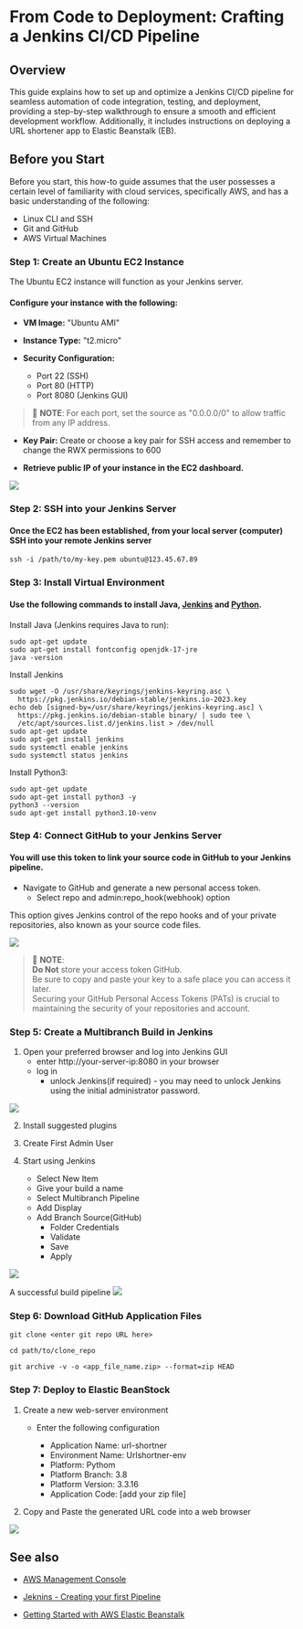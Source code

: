 # From Code to Deployment: Crafting a Jenkins CI/CD Pipeline

## Overview

This guide explains how to set up and optimize a Jenkins CI/CD pipeline for seamless automation of code integration, testing, and deployment, providing a step-by-step walkthrough to ensure a smooth and efficient development workflow. Additionally, it includes instructions on deploying a URL shortener app to Elastic Beanstalk (EB).

## Before you Start

Before you start, this how-to guide assumes that the user possesses a certain level of familiarity with cloud services, specifically AWS, and has a basic understanding of the following:

- Linux CLI and SSH
- Git and GitHub
- AWS Virtual Machines

### Step 1: Create an Ubuntu EC2 Instance

The Ubuntu EC2 instance will function as your Jenkins server.

#### Configure your instance with the following: 

-   **VM Image:** "Ubuntu AMI"

-   **Instance Type:** "t2.micro"

-   **Security Configuration:**
    - Port 22 (SSH)
    - Port 80 (HTTP)
    - Port 8080 (Jenkins GUI)

> 🚩 **NOTE**:
    For each port, set the source as "0.0.0.0/0" to allow traffic from any IP address.

-   **Key Pair:** Create or choose a key pair for SSH access and remember to change the RWX permissions to 600

-   **Retrieve public IP of your instance in the EC2 dashboard.**

![](https://github.com/techstacksavvy/my-writing/blob/first_user_guide/images/instance.png)

### Step 2: SSH into your Jenkins Server

 #### Once the EC2 has been established, from your local server (computer) SSH into your remote Jenkins server

```
ssh -i /path/to/my-key.pem ubuntu@123.45.67.89
```

### Step 3: Install Virtual Environment

#### Use the following commands to install Java, [Jenkins](https://www.jenkins.io/doc/book/installing/linux/) and [Python](https://realpython.com/installing-python/#how-to-install-python-on-linux). 

Install Java (Jenkins requires Java to run):
```
sudo apt-get update
sudo apt-get install fontconfig openjdk-17-jre
java -version
```

Install Jenkins
```
sudo wget -O /usr/share/keyrings/jenkins-keyring.asc \
  https://pkg.jenkins.io/debian-stable/jenkins.io-2023.key
echo deb [signed-by=/usr/share/keyrings/jenkins-keyring.asc] \
  https://pkg.jenkins.io/debian-stable binary/ | sudo tee \
  /etc/apt/sources.list.d/jenkins.list > /dev/null
sudo apt-get update
sudo apt-get install jenkins
sudo systemctl enable jenkins
sudo systemctl status jenkins

```

Install Python3:
```
sudo apt-get update
sudo apt-get install python3 -y
python3 --version
sudo apt-get install python3.10-venv
```

### Step 4: Connect GitHub to your Jenkins Server

#### You will use this token to link your source code in GitHub to your Jenkins pipeline.

-  Navigate to GitHub and generate a new personal access token. 
    *   Select repo and admin:repo_hook(webhook) option

This option gives Jenkins control of the repo hooks and of your private repositories, also known as your source code files.

![](https://github.com/techstacksavvy/my-writing/blob/first_user_guide/images/personal_access_token.png)

> 🚩 **NOTE**:  
   **Do Not** store your access token GitHub.    
   Be sure to copy and paste your key to a safe place you can access it later.  
   Securing your GitHub Personal Access Tokens (PATs) is crucial to maintaining the security of your repositories and account.


### Step 5: Create a Multibranch Build in Jenkins

1. Open your preferred browser and log into Jenkins GUI 
    *   enter http://your-server-ip:8080 in your browser
    *   log in
        *   unlock Jenkins(if required) - you may need to unlock Jenkins using the initial administrator password. 

![](https://github.com/techstacksavvy/my-writing/blob/first_user_guide/images/unlock_jenkins.png)

2.  Install suggested plugins

3.  Create First Admin User

4.  Start using Jenkins
    *   Select New Item
    *   Give your build a name
    *   Select Multibranch Pipeline
    *   Add Display
    *   Add Branch Source(GitHub)
        *   Folder Credentials
        *   Validate
        *   Save
        *   Apply

![](https://github.com/techstacksavvy/my-writing/blob/first_user_guide/images/jenkins_gui.png)

A successful build pipeline
![](https://github.com/techstacksavvy/my-writing/blob/first_user_guide/images/successful_build.png)

### Step 6: Download GitHub Application Files

``` 
git clone <enter git repo URL here>
```
```
cd path/to/clone_repo
```
```
git archive -v -o <app_file_name.zip> --format=zip HEAD
```


### Step 7: Deploy to Elastic BeanStock

1.  Create a new web-server environment
    
    *  Enter the following configuration

        *   Application Name: url-shortner
        -   Environment Name: Urlshortner-env
        *   Platform: Pythom
        -   Platform Branch: 3.8
        *   Platform Version: 3.3.16
        -   Application Code: [add your zip file]

2.  Copy and Paste the generated URL code into a web browser

![](https://github.com/techstacksavvy/my-writing/blob/first_user_guide/images/eb_status.png)

## See also


- [AWS Management Console](https://aws.amazon.com/console/)

- [Jeknins - Creating your first Pipeline](https://www.jenkins.io/doc/book/pipeline/)

- [Getting Started with AWS Elastic Beanstalk](https://aws.amazon.com/elasticbeanstalk/?gclid=Cj0KCQiAyKurBhD5ARIsALamXaH9zdMXPBupSm0Qj_FnicwUXF0fpBxaweJGjCt0qK-mgtfzLre_Q3caApQjEALw_wcB&trk=7251e6b1-d80c-4891-a63f-a6472921f7a3&sc_channel=ps&ef_id=Cj0KCQiAyKurBhD5ARIsALamXaH9zdMXPBupSm0Qj_FnicwUXF0fpBxaweJGjCt0qK-mgtfzLre_Q3caApQjEALw_wcB:G:s&s_kwcid=AL!4422!3!652240143514!e!!g!!elastic%20bean%20stalk!19870609179!147363462876)

